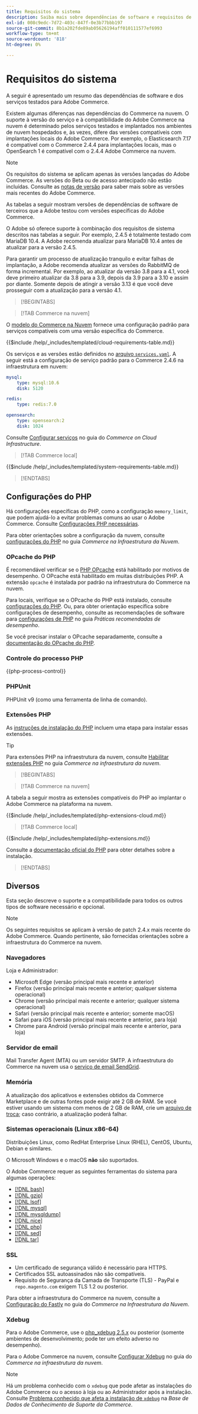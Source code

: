 ```yaml
---
title: Requisitos do sistema
description: Saiba mais sobre dependências de software e requisitos de sistema para o Adobe Commerce. Descubra as configurações testadas para garantir compatibilidade com seu ambiente de implantação.
exl-id: 008c9edc-7d72-403c-847f-0e3b77bbb197
source-git-commit: 8b1a202fde89ab05626194aff010111577ef6993
workflow-type: tm+mt
source-wordcount: '818'
ht-degree: 0%

---
```


# Requisitos do sistema

A seguir é apresentado um resumo das dependências de software e dos serviços testados para Adobe Commerce.

Existem algumas diferenças nas dependências do Commerce na nuvem. O suporte à versão do serviço e à compatibilidade do Adobe Commerce na nuvem é determinado pelos serviços testados e implantados nos ambientes de nuvem hospedados e, às vezes, difere das versões compatíveis com implantações locais do Adobe Commerce. Por exemplo, o Elasticsearch 7.17 é compatível com o Commerce 2.4.4 para implantações locais, mas o OpenSearch 1 é compatível com o 2.4.4 Adobe Commerce na nuvem.

>[!NOTE]
>
>Os requisitos do sistema se aplicam apenas às versões lançadas do Adobe Commerce. As versões do Beta ou de acesso antecipado não estão incluídas. Consulte as [notas de versão](../release/release-notes/overview.md) para saber mais sobre as versões mais recentes do Adobe Commerce.

As tabelas a seguir mostram versões de dependências de software de terceiros que a Adobe testou com versões específicas do Adobe Commerce.

O Adobe só oferece suporte à combinação dos requisitos de sistema descritos nas tabelas a seguir. Por exemplo, 2.4.5 é totalmente testado com MariaDB 10.4. A Adobe recomenda atualizar para MariaDB 10.4 antes de atualizar para a versão 2.4.5.

Para garantir um processo de atualização tranquilo e evitar falhas de implantação, a Adobe recomenda atualizar as versões do RabbitMQ de forma incremental. Por exemplo, ao atualizar da versão 3.8 para a 4.1, você deve primeiro atualizar da 3.8 para a 3.9, depois da 3.9 para a 3.10 e assim por diante. Somente depois de atingir a versão 3.13 é que você deve prosseguir com a atualização para a versão 4.1.

>[!BEGINTABS]

>[!TAB Commerce na nuvem]

O [modelo do Commerce na Nuvem](https://github.com/magento/magento-cloud) fornece uma configuração padrão para serviços compatíveis com uma versão específica do Commerce.

{{$include /help/_includes/templated/cloud-requirements-table.md}}

Os serviços e as versões estão definidos no [arquivo `services.yaml`](https://github.com/magento/magento-cloud/blob/master/.magento/services.yaml). A seguir está a configuração de serviço padrão para o Commerce 2.4.6 na infraestrutura em nuvem:

```yaml
mysql:
    type: mysql:10.6
    disk: 5120

redis:
    type: redis:7.0

opensearch:
    type: opensearch:2
    disk: 1024
```

Consulte [Configurar serviços](https://experienceleague.adobe.com/docs/commerce-cloud-service/user-guide/configure/service/services-yaml.html) no guia do _Commerce on Cloud Infrastructure_.

>[!TAB Commerce local]

{{$include /help/_includes/templated/system-requirements-table.md}}

>[!ENDTABS]

## Configurações do PHP

Há configurações específicas do PHP, como a configuração `memory_limit`, que podem ajudá-lo a evitar problemas comuns ao usar o Adobe Commerce. Consulte [Configurações PHP necessárias](prerequisites/php-settings.md).

Para obter orientações sobre a configuração da nuvem, consulte [configurações do PHP](https://experienceleague.adobe.com/docs/commerce-cloud-service/user-guide/configure/app/php-settings.html) no guia _Commerce na Infraestrutura da Nuvem_.

### OPcache do PHP

É recomendável verificar se o [PHP OPcache](https://www.php.net/manual/en/intro.opcache.php) está habilitado por motivos de desempenho. O OPcache está habilitado em muitas distribuições PHP. A extensão `opcache` é instalada por padrão na infraestrutura do Commerce na nuvem.

Para locais, verifique se o OPcache do PHP está instalado, consulte [configurações do PHP](prerequisites/php-settings.md). Ou, para obter orientação específica sobre configurações de desempenho, consulte as recomendações de software para [configurações de PHP](https://experienceleague.adobe.com/docs/commerce-operations/performance-best-practices/software.html#php-settings) no guia _Práticas recomendadas de desempenho_.

Se você precisar instalar o OPcache separadamente, consulte a [documentação do OPcache do PHP](https://www.php.net/manual/en/opcache.setup.php).

### Controle do processo PHP

{{php-process-control}}

### PHPUnit

PHPUnit v9 (como uma ferramenta de linha de comando).

### Extensões PHP

As [instruções de instalação do PHP](prerequisites/php-settings.md) incluem uma etapa para instalar essas extensões.

>[!TIP]
>
>Para extensões PHP na infraestrutura da nuvem, consulte [Habilitar extensões PHP](https://experienceleague.adobe.com/docs/commerce-cloud-service/user-guide/configure/app/php-settings.html#enable-extensions) no guia _Commerce na infraestrutura da nuvem_.

>[!BEGINTABS]

>[!TAB Commerce na nuvem]

A tabela a seguir mostra as extensões compatíveis do PHP ao implantar o Adobe Commerce na plataforma na nuvem.

{{$include /help/_includes/templated/php-extensions-cloud.md}}

>[!TAB Commerce local]

{{$include /help/_includes/templated/php-extensions.md}}

Consulte a [documentação oficial do PHP](https://www.php.net/manual/en/extensions.php) para obter detalhes sobre a instalação.

>[!ENDTABS]

## Diversos

Esta seção descreve o suporte e a compatibilidade para todos os outros tipos de software necessário e opcional.

>[!NOTE]
>
>Os seguintes requisitos se aplicam à versão de patch 2.4.x mais recente do Adobe Commerce. Quando pertinente, são fornecidas orientações sobre a infraestrutura do Commerce na nuvem.

### Navegadores

Loja e Administrador:

- Microsoft Edge (versão principal mais recente e anterior)
- Firefox (versão principal mais recente e anterior; qualquer sistema operacional)
- Chrome (versão principal mais recente e anterior; qualquer sistema operacional)
- Safari (versão principal mais recente e anterior; somente macOS)
- Safari para iOS (versão principal mais recente e anterior, para loja)
- Chrome para Android (versão principal mais recente e anterior, para loja)

### Servidor de email

Mail Transfer Agent (MTA) ou um servidor SMTP. A infraestrutura do Commerce na nuvem usa o [serviço de email SendGrid](https://experienceleague.adobe.com/docs/commerce-cloud-service/user-guide/project/sendgrid.html).

### Memória

A atualização dos aplicativos e extensões obtidos da Commerce Marketplace e de outras fontes pode exigir até 2 GB de RAM. Se você estiver usando um sistema com menos de 2 GB de RAM, crie um [arquivo de troca](https://support.magento.com/hc/en-us/articles/360032980432); caso contrário, a atualização poderá falhar.

### Sistemas operacionais (Linux x86-64)

Distribuições Linux, como RedHat Enterprise Linux (RHEL), CentOS, Ubuntu, Debian e similares.

O Microsoft Windows e o macOS **não** são suportados.

O Adobe Commerce requer as seguintes ferramentas do sistema para algumas operações:

- [[!DNL bash]](https://www.gnu.org/software/bash/)
- [[!DNL gzip]](https://www.gzip.org/)
- [[!DNL lsof]](https://linux.die.net/man/8/lsof)
- [[!DNL mysql]](https://www.mysql.com/)
- [[!DNL mysqldump]](https://dev.mysql.com/doc/refman/8.0/en/mysqldump.html)
- [[!DNL nice]](https://linux.die.net/man/1/nice)
- [[!DNL php]](https://www.php.net/)
- [[!DNL sed]](https://www.gnu.org/software/sed/manual/sed.html)
- [[!DNL tar]](https://linux.die.net/man/1/tar)

### SSL

- Um certificado de segurança válido é necessário para HTTPS.
- Certificados SSL autoassinados não são compatíveis.
- Requisito de Segurança da Camada de Transporte (TLS) - PayPal e `repo.magento.com` exigem TLS 1.2 ou posterior.

Para obter a infraestrutura do Commerce na nuvem, consulte a [Configuração do Fastly](https://experienceleague.adobe.com/docs/commerce-cloud-service/user-guide/cdn/setup-fastly/fastly-configuration.html) no guia do _Commerce na Infraestrutura da Nuvem_.

### Xdebug

Para o Adobe Commerce, use o [php_xdebug 2.5.x](https://xdebug.org/download) ou posterior (somente ambientes de desenvolvimento; pode ter um efeito adverso no desempenho).

Para o Adobe Commerce na nuvem, consulte [Configurar Xdebug](https://experienceleague.adobe.com/docs/commerce-cloud-service/user-guide/develop/test/debug.html) no guia do _Commerce na infraestrutura da nuvem_.

>[!NOTE]
>
>Há um problema conhecido com o `xdebug` que pode afetar as instalações do Adobe Commerce ou o acesso à loja ou ao Administrador após a instalação. Consulte [Problema conhecido que afeta a instalação de `xdebug`](https://experienceleague.adobe.com/docs/commerce-knowledge-base/kb/troubleshooting/miscellaneous/known-issues-that-affect-installation.html) na _Base de Dados de Conhecimento de Suporte da Commerce_.


<!-- Last updated from includes: 2025-10-09 19:48:53 -->
